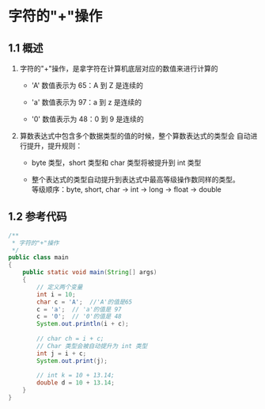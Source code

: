 #  字符的"+"操作

## 1.1 概述

1. 字符的"+"操作，是拿字符在计算机底层对应的数值来进行计算的

   - 'A'  数值表示为 65：A 到 Z 是连续的

   - 'a' 数值表示为 97：a 到 z 是连续的

   - '0' 数值表示为 48：0 到 9 是连续的

2. 算数表达式中包含多个数据类型的值的时候，整个算数表达式的类型会 自动进行提升，提升规则：

   - byte 类型，short 类型和 char 类型将被提升到 int 类型

   - 整个表达式的类型自动提升到表达式中最高等级操作数同样的类型。<br>等级顺序：byte, short, char → int → long → float → double

## 1.2 参考代码

```java
/**
 * 字符的"+"操作
 */
public class main
{
    public static void main(String[] args)
    {
        // 定义两个变量
        int i = 10;
        char c = 'A';  //'A'的值是65
        c = 'a';  // 'a'的值是 97
        c = '0';  // '0'的值是 48
     	System.out.println(i + c);
        
        // char ch = i + c;
        // Char 类型会被自动提升为 int 类型
        int j = i + c;
        System.out.print(j);
        
        // int k = 10 + 13.14;
        double d = 10 + 13.14;
    }
}
```



